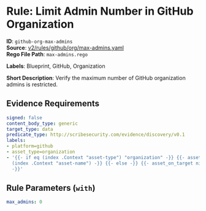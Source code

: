 # Rule: Limit Admin Number in GitHub Organization

**ID**: `github-org-max-admins`  
**Source**: [v2/rules/github/org/max-admins.yaml](scribe-public/sample-policies.git/v2/rules/github/org/max-admins.yaml)  
**Rego File Path**: `max-admins.rego`  

**Labels**: Blueprint, GitHub, Organization

**Short Description**: Verify the maximum number of GitHub organization admins is restricted.

## Evidence Requirements

```yaml
signed: false
content_body_type: generic
target_type: data
predicate_type: http://scribesecurity.com/evidence/discovery/v0.1
labels:
- platform=github
- asset_type=organization
- '{{- if eq (index .Context "asset-type") "organization" -}} {{- asset_on_target
  (index .Context "asset-name") -}} {{- else -}} {{- asset_on_target nil -}} {{- end
  -}}'
```
## Rule Parameters (`with`)

```yaml
max_admins: 0
```
